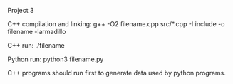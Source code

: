 

Project 3

C++ compilation and linking: g++ -O2 filename.cpp src/*.cpp -I include -o filename -larmadillo

C++ run: ./filename

Python run: python3 filename.py

C++ programs should run first to generate data used by python programs.

